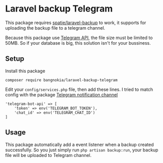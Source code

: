 # Laravel backup Telegram

This package requires [spatie/laravel-backup](https://github.com/spatie/laravel-backup) to work, it supports for uploading the backup file to a telegram channel.

Because this package use [Telegram API](https://core.telegram.org/bots/api#senddocument), the file size must be limited to 50MB. So if your database is big, this solution isn't for your bussiness.

## Setup

Install this package 
```
composer require bangnokia/laravel-backup-telegram
```

Edit your `config/services.php` file, then add these lines. I tried to match config with the package [Telegram notification channel](https://github.com/laravel-notification-channels/telegram)
```
'telegram-bot-api' => [
    'token' => env('TELEGRAM_BOT_TOKEN'),
    'chat_id' => env('TELEGRAM_CHAT_ID')
]
```

## Usage

This package automatically add a event listener when a backup created successfully. So you just simply run `php artisan backup:run`, your backup file will be uploaded to Telegram channel.

